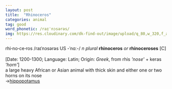 ```yaml
---
layout: post
title:  "Rhinoceros"
categories: animal
tag: good
word_phonetic: /raɪˈnɔsərəs/
img: https://res.cloudinary.com/dk-find-out/image/upload/q_80,w_320,f_auto/14430145_uydfbj.jpg
---
```

<DIV style="MARGIN: 0px 0px 5px">rhi<B>·</B>no<B>·</B>ce<B>·</B>ros /raɪˈnɔsərəs US -ˈnɑː-/ <I>n</I> <I>plural</I> <B>rhinoceros</B> <I>or</I> <B>rhinoceroses</B> [C] <BR><BR>[Date: 1200-1300; Language: Latin; Origin: <I>Greek</I>, from rhis <I>'nose'</I> + keras <I>'horn'</I>]<BR>a large heavy African or Asian animal with thick skin and either one or two horns on its nose<BR>→<A href="{{ site.baseurl }}/hippopotamus"><U>hippopotamus</U></A></DIV>
